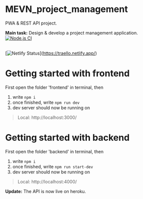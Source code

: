 # MEVN_project_management
PWA &amp; REST API project.

**Main task:** 
Design &amp; develop a project management application. 
[![Node.js CI](https://github.com/ChristinaJancy/MEVN_project_management/actions/workflows/node.js.yml/badge.svg)](https://github.com/ChristinaJancy/MEVN_project_management/actions/workflows/node.js.yml)
<br><br>

[![Netlify Status](https://api.netlify.com/api/v1/badges/c332601d-caac-4285-8636-1be7bb08867e/deploy-status)]<a target="_blank">(https://traello.netlify.app/)</a>
<br>
# Getting started with frontend

First open the folder 'frontend' in terminal, then
1. write `npm i`
2. once finished, write `npm run dev`
3. dev server should now be running on
  > Local: http://localhost:3000/
 # Getting started with backend
First open the folder 'backend' in terminal, then
1. write `npm i`
2. once finished, write `npm run start-dev`
3. dev server should now be running on
  > Local: http://localhost:4000/

**Update:**
The API is now live on heroku. 
